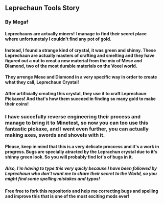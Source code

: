 ## Leprechaun Tools Story
### By Megaf
#### Leprechauns are actually miners! I manage to find their secret place where unfortunetaly I couldn't find any pot of gold.
#### Instead, I found a strange kind of crystal, it was green and shinny. These Leprechaun are actually masters of crafting and smelting and they have figured out a out to creat a new material from the mix of Mese and Diamond, two of the most durable materials on the Voxel world.
#### They arrenge Mese and Diamond in a very specific way in order to create what they call, Leprechaun Crystal!
#### After artificially creating this crystal, they use it to craft Leprechaun Pickaxes! And that's how them succeed in finding so many gold to make their coins!
### I have succefully reverse engineering their process and manage to bring it to Minetest, so now you can too use this fantastic pickaxe, and I went even further, you can actually making axes, swords and shovels with it.
#### Please, keep in mind that this is a very delicate proccess and it's a work in progress. Bugs are specially atracted by the Leprachun crystal due to it's shinny green look. So you will probably find lot's of bugs in it.
##### Also, I'm having to type this very quicly because I have been followed by Leprechaun who don't want me to share their secret to the World, so you might find some spelling mistakes and typos!
#### Free free to fork this repositorio and help me correcting bugs and spelling and improve this that is one of the most exciting mods ever!
